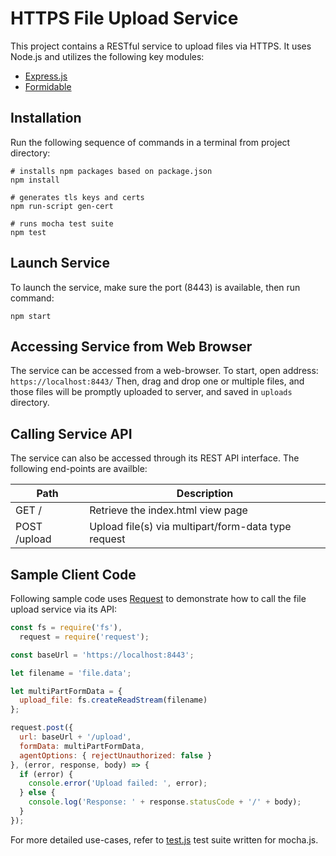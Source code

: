 # HTTPS File Upload Service

This project contains a RESTful service to upload files via HTTPS. It uses Node.js and
utilizes the following key modules: 
- [Express.js](https://expressjs.com/)
- [Formidable](https://www.npmjs.com/package/formidable) 

## Installation
Run the following sequence of commands in a terminal from project directory: 
```
# installs npm packages based on package.json
npm install

# generates tls keys and certs
npm run-script gen-cert

# runs mocha test suite
npm test
```

## Launch Service
To launch the service, make sure the port (8443) is available, then run command: 
```
npm start
```

## Accessing Service from Web Browser
The service can be accessed from a web-browser. To start, open address: `https://localhost:8443/`
Then, drag and drop one or multiple files, and those files will be promptly uploaded to server, and 
saved in `uploads` directory. 

## Calling Service API
The service can also be accessed through its REST API interface. The following end-points are
availble: 

| Path | Description |
| --- | --- |
| GET / | Retrieve the index.html view page |
| POST /upload | Upload file(s) via multipart/form-data type request |

## Sample Client Code
Following sample code uses [Request](https://www.npmjs.com/package/request) to demonstrate 
how to call the file upload service via its API: 

```javascript
const fs = require('fs'), 
  request = require('request'); 

const baseUrl = 'https://localhost:8443'; 

let filename = 'file.data'; 

let multiPartFormData = {
  upload_file: fs.createReadStream(filename)
}; 

request.post({
  url: baseUrl + '/upload', 
  formData: multiPartFormData, 
  agentOptions: { rejectUnauthorized: false }
}, (error, response, body) => {
  if (error) { 
    console.error('Upload failed: ', error); 
  } else {
    console.log('Response: ' + response.statusCode + '/' + body); 
  }
}); 
```

For more detailed use-cases, refer to [test.js](test/test.js) test suite written for mocha.js. 

